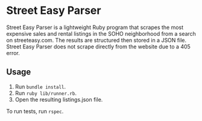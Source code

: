 # Street Easy Parser

Street Easy Parser is a lightweight Ruby program that scrapes the most expensive sales and rental listings in the SOHO neighborhood from a search on streeteasy.com. The results are structured then stored in a JSON file. Street Easy Parser does not scrape directly from the website due to a 405 error.

## Usage

1. Run `bundle install`.
2. Run `ruby lib/runner.rb`.
3. Open the resulting listings.json file.

To run tests, run `rspec`.
